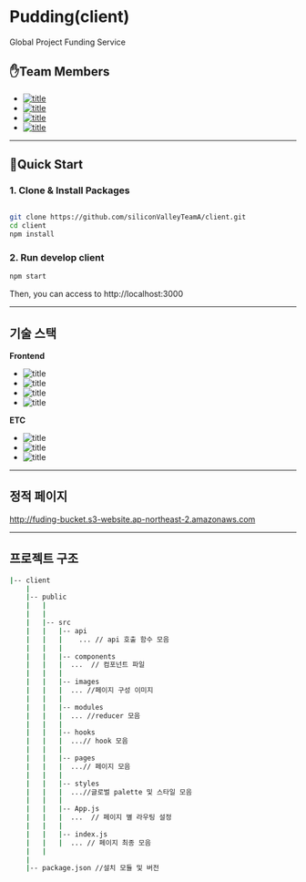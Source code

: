 # Pudding(client)

Global Project Funding Service

## ✋Team Members

- [![title](https://img.shields.io/badge/DEVLOPER-최윤선-123456)](https://github.com/OMEGA-Y)
- [![title](https://img.shields.io/badge/DEVLOPER-이연정-123456)](https://github.com/YeonJeongLee00)
- [![title](https://img.shields.io/badge/DEVLOPER-유창헌-123456)](https://github.com/dbckdgjs369)
- [![title](https://img.shields.io/badge/DEVLOPER-노기진-123456)](https://github.com/nohgijin)

---

## 🧞Quick Start 

### 1. Clone & Install Packages

```bash

git clone https://github.com/siliconValleyTeamA/client.git
cd client
npm install

```

### 2. Run develop client

```bash
npm start
```
Then, you can access to http://localhost:3000

---

## 기술 스택

**Frontend**

- ![title](https://img.shields.io/badge/-HTML5-E34F26?&logo=html5&logoColor=white)
- ![title](https://img.shields.io/badge/-SCSS-CC6699?&logo=Sass&logoColor=white)
- ![title](https://img.shields.io/badge/-Webpack-7ac5f1?&logo=Webpack&logoColor=white)
- ![title](https://img.shields.io/badge/-Babel-eece4f?&logo=Babel&logoColor=white)

**ETC**

- ![title](https://img.shields.io/badge/-EC2-232F3E?&logo=Amazon-AWS&logoColor=white)
- ![title](https://img.shields.io/badge/-Github-181717?&logo=Github&logoColor=white)
- ![title](https://img.shields.io/badge/-Slack-4A154B?&logo=Slack&logoColor=white)

---
## 정적 페이지 


http://fuding-bucket.s3-website.ap-northeast-2.amazonaws.com


---

## 프로젝트 구조

```bash
|-- client
    |
    |-- public
    |   |
    |   |
    |   |-- src
    |   |   |-- api
    |   |   |    ... // api 호출 함수 모음
    |   |   |
    |   |   |-- components
    |   |   |  ...  // 컴포넌트 파일
    |   |   |
    |   |   |-- images
    |   |   |  ... //페이지 구성 이미지
    |   |   |
    |   |   |-- modules
    |   |   |  ... //reducer 모음
    |   |   |
    |   |   |-- hooks
    |   |   |  ...// hook 모음
    |   |   |
    |   |   |-- pages
    |   |   |  ...// 페이지 모음
    |   |   |
    |   |   |-- styles
    |   |   |  ...//글로벌 palette 및 스타일 모음
    |   |   |
    |   |   |-- App.js
    |   |   |  ...  // 페이지 별 라우팅 설정
    |   |   | 
    |   |   |-- index.js    
    |   |   |  ... // 페이지 최종 모음
    |   |
    |
    |-- package.json //설치 모듈 및 버전
```
